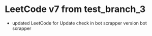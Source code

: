 # LeetCode v7 from test_branch_3
* updated LeetCode for Update check in bot scrapper version bot scrapper